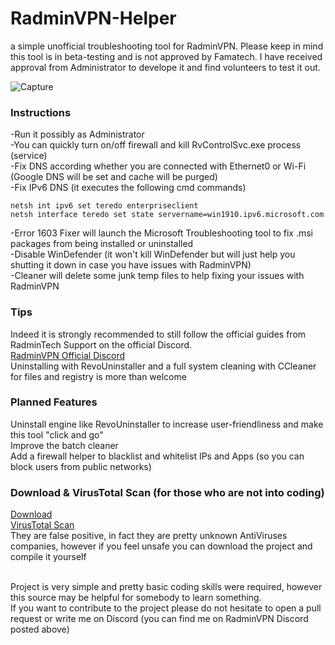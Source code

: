 # RadminVPN-Helper
a simple unofficial troubleshooting tool for RadminVPN. Please keep in mind this tool is in beta-testing and is not approved by Famatech. I have received approval from Administrator to develope it and find volunteers to test it out.

![Capture](https://user-images.githubusercontent.com/85739956/127749270-43f70628-4eb1-406c-b042-a58092f68788.PNG)

### Instructions
-Run it possibly as Administrator <br/>
-You can quickly turn on/off firewall and kill RvControlSvc.exe process (service) <br/>
-Fix DNS according whether you are connected with Ethernet0 or Wi-Fi (Google DNS will be set and cache will be purged) <br/>
-Fix IPv6 DNS (it executes the following cmd commands) <br/>

```batch
netsh int ipv6 set teredo enterpriseclient
netsh interface teredo set state servername=win1910.ipv6.microsoft.com
```

-Error 1603 Fixer will launch the Microsoft Troubleshooting tool to fix .msi packages from being installed or uninstalled <br/>
-Disable WinDefender (it won't kill WinDefender but will just help you shutting it down in case you have issues with RadminVPN) <br/>
-Cleaner will delete some junk temp files to help fixing your issues with RadminVPN <br/>

### Tips
Indeed it is strongly recommended to still follow the official guides from RadminTech Support on the official Discord. <br/>
<a href="https://discord.gg/BHsfTuXxMn" target="_blank">RadminVPN Official Discord</a> <br/>
Uninstalling with RevoUninstaller and a full system cleaning with CCleaner for files and registry is more than welcome <br/>

### Planned Features
Uninstall engine like RevoUninstaller to increase user-friendliness and make this tool "click and go" <br/>
Improve the batch cleaner <br/>
Add a firewall helper to blacklist and whitelist IPs and Apps (so you can block users from public networks) <br/>

### Download & VirusTotal Scan (for those who are not into coding)
<a href="https://github.com/NazgulCoder/RadminVPN-Helper/releases" target="_blank">Download</a> <br/>
<a href="https://www.virustotal.com/gui/file/1956fe55296b55c513e2628d19d15c7abd2563cb5e48e466ed2833bebae2414f/detection" target="_blank">VirusTotal Scan</a> <br/> 
They are false positive, in fact they are pretty unknown AntiViruses companies, however if you feel unsafe you can download the project and compile it yourself <br/> <br/>



Project is very simple and pretty basic coding skills were required, however this source may be helpful for somebody to learn something. <br/>
If you want to contribute to the project please do not hesitate to open a pull request or write me on Discord (you can find me on RadminVPN Discord posted above)
